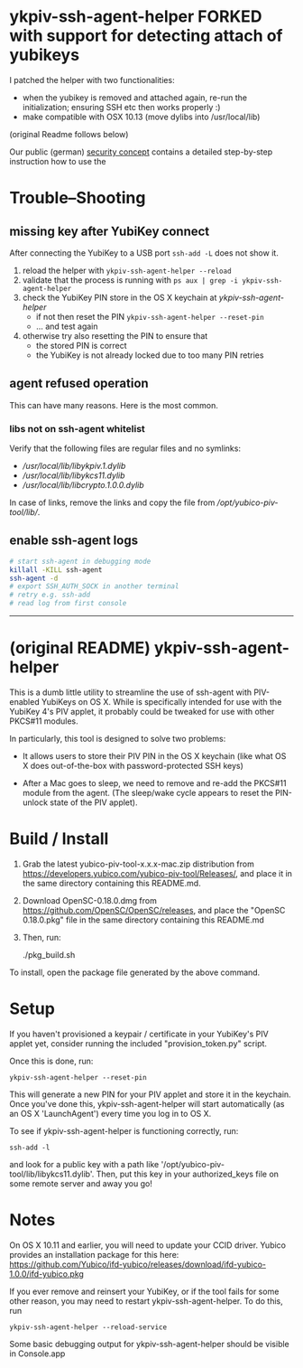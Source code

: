 # ykpiv-ssh-agent-helper FORKED with support for detecting attach of yubikeys

I patched the helper with two functionalities:

- when the yubikey is removed and attached again, re-run the initialization; ensuring SSH etc then works properly :)
- make compatible with OSX 10.13 (move dylibs into /usr/local/lib)

(original Readme follows below)

Our public (german) [security concept](https://sandstorm.de/de/datenschutz-und-datensicherheit/sicherheitskonzept.html) contains a detailed step-by-step instruction how to use the 

# Trouble–Shooting

## missing key after YubiKey connect

After connecting the YubiKey to a USB port `ssh-add -L` does not show it.

1. reload the helper with `ykpiv-ssh-agent-helper --reload`
1. validate that the process is running with `ps aux | grep -i ykpiv-ssh-agent-helper`
1. check the YubiKey PIN store in the OS X keychain at _ykpiv-ssh-agent-helper_
    * if not then reset the PIN `ykpiv-ssh-agent-helper --reset-pin`
    * … and test again
1. otherwise try also resetting the PIN to ensure that
    * the stored PIN is correct
    * the YubiKey is not already locked due to too many PIN retries

## agent refused operation

This can have many reasons. Here is the most common.

### libs not on ssh-agent whitelist

Verify that the following files are regular files and no symlinks:

- _/usr/local/lib/libykpiv.1.dylib_
- _/usr/local/lib/libykcs11.dylib_
- _/usr/local/lib/libcrypto.1.0.0.dylib_

In case of links, remove the links and copy the file from _/opt/yubico-piv-tool/lib/_.

## enable ssh-agent logs

```sh
# start ssh-agent in debugging mode
killall -KILL ssh-agent
ssh-agent -d
# export SSH_AUTH_SOCK in another terminal
# retry e.g. ssh-add
# read log from first console
```

---

# (original README) ykpiv-ssh-agent-helper

This is a dumb little utility to streamline the use of ssh-agent with
PIV-enabled YubiKeys on OS X. While is specifically intended for use
with the YubiKey 4's PIV applet, it probably could be tweaked for use
with other PKCS#11 modules.

In particularly, this tool is designed to solve two problems:

* It allows users to store their PIV PIN in the OS X keychain (like
  what OS X does out-of-the-box with password-protected SSH keys)

* After a Mac goes to sleep, we need to remove and re-add the PKCS#11
  module from the agent. (The sleep/wake cycle appears to reset the
  PIN-unlock state of the PIV applet).

# Build / Install

1. Grab the latest yubico-piv-tool-x.x.x-mac.zip distribution from
https://developers.yubico.com/yubico-piv-tool/Releases/, and place it
in the same directory containing this README.md.

2. Download OpenSC-0.18.0.dmg from https://github.com/OpenSC/OpenSC/releases, and
place the "OpenSC 0.18.0.pkg" file in the same directory containing this README.md

3. Then, run:

    ./pkg_build.sh

To install, open the package file generated by the above command.

# Setup

If you haven't provisioned a keypair / certificate in your YubiKey's
PIV applet yet, consider running the included "provision_token.py"
script.

Once this is done, run:

    ykpiv-ssh-agent-helper --reset-pin

This will generate a new PIN for your PIV applet and store it in the
keychain. Once you've done this, ykpiv-ssh-agent-helper will start
automatically (as an OS X 'LaunchAgent') every time you log in to
OS X.

To see if ykpiv-ssh-agent-helper is functioning correctly, run:

    ssh-add -l

and look for a public key with a path like
'/opt/yubico-piv-tool/lib/libykcs11.dylib'. Then, put this key in your
authorized_keys file on some remote server and away you go!

# Notes

On OS X 10.11 and earlier, you will need to update your CCID
driver. Yubico provides an installation package for this here:
https://github.com/Yubico/ifd-yubico/releases/download/ifd-yubico-1.0.0/ifd-yubico.pkg

If you ever remove and reinsert your YubiKey, or if the tool fails for
some other reason, you may need to restart ykpiv-ssh-agent-helper. To
do this, run

    ykpiv-ssh-agent-helper --reload-service

Some basic debugging output for ykpiv-ssh-agent-helper should be
visible in Console.app
